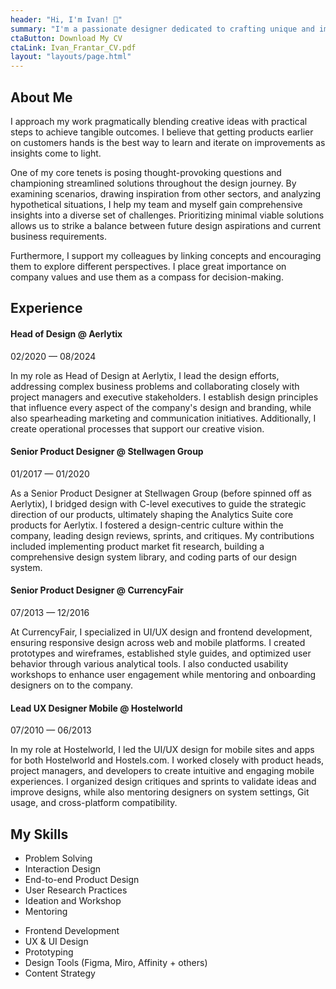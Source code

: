 ```yaml
---
header: "Hi, I'm Ivan! 👋"
summary: "I'm a passionate designer dedicated to crafting unique and impactful experiences based in Dublin, Ireland. Explore my journey, my work, and what drives me to create."
ctaButton: Download My CV
ctaLink: Ivan_Frantar_CV.pdf
layout: "layouts/page.html"
---
```


<article class="py-2 px-2">

<div class="container mb-5">
  <div class="row gx-lg-5">
    <div class="col-md-4">
      <h2 class="fw-bold text-uppercase">About Me</h2>
    </div>
    <div class="col-md-7">
      <section class="mb-5">
      <p>I approach my work pragmatically blending creative ideas with practical steps to achieve tangible outcomes. I believe that getting products earlier on customers hands is the best way to learn and iterate on improvements as insights come to light.</p>
<p>One of my core tenets is posing thought-provoking questions and championing streamlined solutions throughout the design journey. By examining scenarios, drawing inspiration from other sectors, and analyzing hypothetical situations, I help my team and myself gain comprehensive insights into a diverse set of challenges. Prioritizing minimal viable solutions allows us to strike a balance between future design aspirations and current business requirements.</p>
<p>Furthermore, I support my colleagues by linking concepts and encouraging them to explore different perspectives. I place great importance on company values and use them as a compass for decision-making.</p>
      </section>
    </div>
  </div>
</div>

<div class="container mb-5">
  <div class="row gx-lg-5">
    <div class="col-md-4">
      <h2 class="fw-bold text-uppercase">Experience</h2>
    </div>
    <div class="col-md-7">
      <section class="mb-5">
        <div class="cv__header">
          <h4> Head of Design @ Aerlytix</h4>
          <p>02/2020 — 08/2024</p>
        </div>
        <p>In my role as Head of Design at Aerlytix, I lead the design efforts, addressing complex business problems and collaborating closely with project managers and executive stakeholders. I establish design principles that influence every aspect of the company's design and branding, while also spearheading marketing and communication initiatives. Additionally, I create operational processes that support our creative vision.</p>
      </section>
      <section class="mb-5">
        <div class="cv__header">
          <h4>Senior Product Designer @ Stellwagen Group</h4>
          <p>01/2017 — 01/2020</p>
        </div>
        <p>As a Senior Product Designer at Stellwagen Group (before spinned off as Aerlytix), I bridged design with C-level executives to guide the strategic direction of our products, ultimately shaping the Analytics Suite core products for Aerlytix. I fostered a design-centric culture within the company, leading design reviews, sprints, and critiques. My contributions included implementing product market fit research, building a comprehensive design system library, and coding parts of our design system.</p>
      </section>
      <section class="mb-5">
        <div class="cv__header">
          <h4>Senior Product Designer @ CurrencyFair </h4>
          <p>07/2013 — 12/2016</p>
        </div>
        <p>At CurrencyFair, I specialized in UI/UX design and frontend development, ensuring responsive design across web and mobile platforms. I created prototypes and wireframes, established style guides, and optimized user behavior through various analytical tools. I also conducted usability workshops to enhance user engagement while mentoring and onboarding designers on to the company.</p>
      </section>
      <section class="mb-5">
        <div class="cv__header">
          <h4>Lead UX Designer Mobile @ Hostelworld</h4>
          <p>07/2010 — 06/2013</p>
        </div>
        <p>In my role at Hostelworld, I led the UI/UX design for mobile sites and apps for both Hostelworld and Hostels.com. I worked closely with product heads, project managers, and developers to create intuitive and engaging mobile experiences. I organized design critiques and sprints to validate ideas and improve designs, while also mentoring designers on system settings, Git usage, and cross-platform compatibility.</p>
      </section>
    </div>
  </div>
</div>

<div class="container">
  <div class="row gx-lg-5">
    <div class="col-md-4">
      <h2 class="fw-bold text-uppercase">My Skills</h2>
    </div>
    <div class="col-md-7">
      <section class="mb-5 d-flex">
      <ul>
        <li>Problem Solving</li>
        <li>Interaction Design</li>
        <li>End-to-end Product Design</li>
        <li>User Research Practices</li>
        <li>Ideation and Workshop</li>
        <li>Mentoring</li>
      </ul>
      <ul>
        <li>Frontend Development</li>
        <li>UX & UI Design</li>
        <li>Prototyping</li>
        <li>Design Tools (Figma, Miro, Affinity + others)</li>
        <li>Content Strategy</li>
      </ul>
      </section>
    </div>
  </div>
</div>
  

</articles>